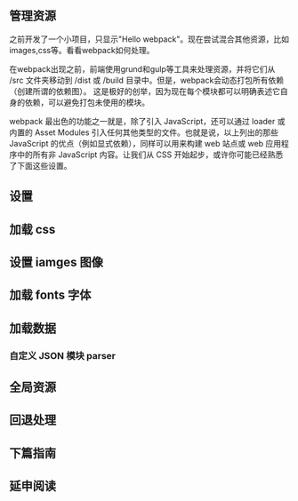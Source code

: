 ## 管理资源
之前开发了一个小项目，只显示"Hello webpack"。现在尝试混合其他资源，比如images,css等。看看webpack如何处理。

在webpack出现之前，前端使用grund和gulp等工具来处理资源，并将它们从 /src 文件夹移动到 /dist 或 /build 目录中。但是，webpack会动态打包所有依赖（创建所谓的依赖图）。
这是极好的创举，因为现在每个模块都可以明确表述它自身的依赖，可以避免打包未使用的模块。

webpack 最出色的功能之一就是，除了引入 JavaScript，还可以通过 loader 或内置的 Asset Modules 引入任何其他类型的文件。也就是说，以上列出的那些 JavaScript 的优点（例如显式依赖），同样可以用来构建 web 站点或 web 应用程序中的所有非 JavaScript 内容。让我们从 CSS 开始起步，或许你可能已经熟悉了下面这些设置。

## 设置

## 加载 css

## 设置 iamges 图像

## 加载 fonts 字体

## 加载数据

### 自定义 JSON 模块 parser

## 全局资源

## 回退处理

## 下篇指南

## 延申阅读